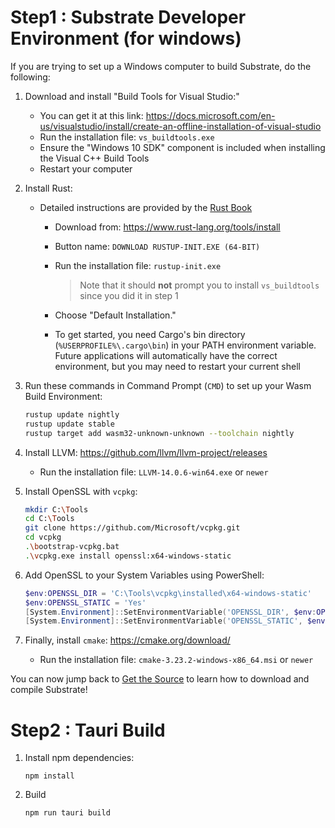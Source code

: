 # Step1 : Substrate Developer Environment (for windows)

If you are trying to set up a Windows computer to build Substrate, do the following:

1. Download and install "Build Tools for Visual Studio:"

   - You can get it at this link: https://docs.microsoft.com/en-us/visualstudio/install/create-an-offline-installation-of-visual-studio
   - Run the installation file: `vs_buildtools.exe`
   - Ensure the "Windows 10 SDK" component is included when installing the Visual C++ Build Tools
   - Restart your computer

2. Install Rust:

   - Detailed instructions are provided by the
     [Rust Book](https://doc.rust-lang.org/book/ch01-01-installation.html#installing-rustup-on-windows)

     - Download from: https://www.rust-lang.org/tools/install 
     - Button name: `DOWNLOAD RUSTUP-INIT.EXE (64-BIT)`
     - Run the installation file: `rustup-init.exe`

       > Note that it should **not** prompt you to install `vs_buildtools` since you did it in
       > step 1

     - Choose "Default Installation."
     - To get started, you need Cargo's bin directory (`%USERPROFILE%\.cargo\bin`) in your PATH
       environment variable. Future applications will automatically have the correct environment,
       but you may need to restart your current shell

3. Run these commands in Command Prompt (`CMD`) to set up your Wasm Build Environment:

   ```bash
   rustup update nightly
   rustup update stable
   rustup target add wasm32-unknown-unknown --toolchain nightly
   ```

4. Install LLVM: https://github.com/llvm/llvm-project/releases

   - Run the installation file: `LLVM-14.0.6-win64.exe` or `newer`

5. Install OpenSSL with `vcpkg`:

   ```bash
   mkdir C:\Tools
   cd C:\Tools
   git clone https://github.com/Microsoft/vcpkg.git
   cd vcpkg
   .\bootstrap-vcpkg.bat
   .\vcpkg.exe install openssl:x64-windows-static
   ```

6. Add OpenSSL to your System Variables using PowerShell:

   ```powershell
   $env:OPENSSL_DIR = 'C:\Tools\vcpkg\installed\x64-windows-static'
   $env:OPENSSL_STATIC = 'Yes'
   [System.Environment]::SetEnvironmentVariable('OPENSSL_DIR', $env:OPENSSL_DIR, [System.EnvironmentVariableTarget]::User)
   [System.Environment]::SetEnvironmentVariable('OPENSSL_STATIC', $env:OPENSSL_STATIC, [System.EnvironmentVariableTarget]::User)
   ```

7. Finally, install `cmake`: https://cmake.org/download/

   - Run the installation file: `cmake-3.23.2-windows-x86_64.msi` or `newer`

You can now jump back to [Get the Source](#get-the-source) to learn how to download and compile
Substrate!

# Step2 : Tauri Build

1. Install npm dependencies:

   ```
   npm install
   ```
   
2. Build

   ```
   npm run tauri build
   ```
